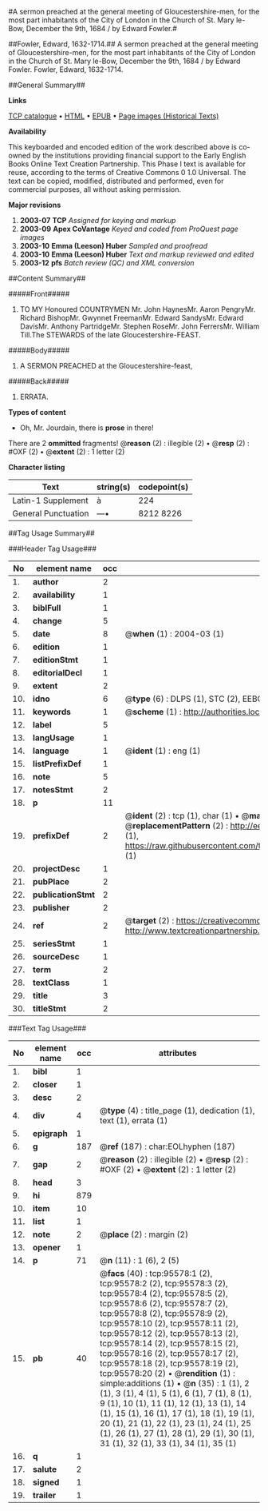 #A sermon preached at the general meeting of Gloucestershire-men, for the most part inhabitants of the City of London in the Church of St. Mary le-Bow, December the 9th, 1684 / by Edward Fowler.#

##Fowler, Edward, 1632-1714.##
A sermon preached at the general meeting of Gloucestershire-men, for the most part inhabitants of the City of London in the Church of St. Mary le-Bow, December the 9th, 1684 / by Edward Fowler.
Fowler, Edward, 1632-1714.

##General Summary##

**Links**

[TCP catalogue](http://www.ota.ox.ac.uk/tcp/)  • 
[HTML](http://tei.it.ox.ac.uk/tcp/Texts-HTML/free/A40/A40091.html)  • 
[EPUB](http://tei.it.ox.ac.uk/tcp/Texts-EPUB/free/A40/A40091.epub) • 
[Page images (Historical Texts)](https://data.historicaltexts.jisc.ac.uk/view?pubId=eebo-12927414e&pageId=eebo-12927414e-95578-1)

**Availability**

This keyboarded and encoded edition of the
	       work described above is co-owned by the institutions
	       providing financial support to the Early English Books
	       Online Text Creation Partnership. This Phase I text is
	       available for reuse, according to the terms of Creative
	       Commons 0 1.0 Universal. The text can be copied,
	       modified, distributed and performed, even for
	       commercial purposes, all without asking permission.

**Major revisions**

1. __2003-07__ __TCP__ *Assigned for keying and markup*
1. __2003-09__ __Apex CoVantage__ *Keyed and coded from ProQuest page images*
1. __2003-10__ __Emma (Leeson) Huber__ *Sampled and proofread*
1. __2003-10__ __Emma (Leeson) Huber__ *Text and markup reviewed and edited*
1. __2003-12__ __pfs__ *Batch review (QC) and XML conversion*

##Content Summary##

#####Front#####

1. TO MY Honoured COUNTRYMEN Mr. John HaynesMr. Aaron PengryMr. Richard BishopMr. Gwynnet FreemanMr. Edward SandysMr. Edward DavisMr. Anthony PartridgeMr. Stephen RoseMr. John FerrersMr. William Till.The STEWARDS of the late Gloucestershire-FEAST.

#####Body#####

1. A SERMON PREACHED at the Gloucestershire-feast,

#####Back#####

1. ERRATA.

**Types of content**

  * Oh, Mr. Jourdain, there is **prose** in there!

There are 2 **ommitted** fragments! 
 @__reason__ (2) : illegible (2)  •  @__resp__ (2) : #OXF (2)  •  @__extent__ (2) : 1 letter (2)

**Character listing**


|Text|string(s)|codepoint(s)|
|---|---|---|
|Latin-1 Supplement|à|224|
|General Punctuation|—•|8212 8226|

##Tag Usage Summary##

###Header Tag Usage###

|No|element name|occ|attributes|
|---|---|---|---|
|1.|__author__|2||
|2.|__availability__|1||
|3.|__biblFull__|1||
|4.|__change__|5||
|5.|__date__|8| @__when__ (1) : 2004-03 (1)|
|6.|__edition__|1||
|7.|__editionStmt__|1||
|8.|__editorialDecl__|1||
|9.|__extent__|2||
|10.|__idno__|6| @__type__ (6) : DLPS (1), STC (2), EEBO-CITATION (1), OCLC (1), VID (1)|
|11.|__keywords__|1| @__scheme__ (1) : http://authorities.loc.gov/ (1)|
|12.|__label__|5||
|13.|__langUsage__|1||
|14.|__language__|1| @__ident__ (1) : eng (1)|
|15.|__listPrefixDef__|1||
|16.|__note__|5||
|17.|__notesStmt__|2||
|18.|__p__|11||
|19.|__prefixDef__|2| @__ident__ (2) : tcp (1), char (1)  •  @__matchPattern__ (2) : ([0-9\-]+):([0-9IVX]+) (1), (.+) (1)  •  @__replacementPattern__ (2) : http://eebo.chadwyck.com/downloadtiff?vid=$1&page=$2 (1), https://raw.githubusercontent.com/textcreationpartnership/Texts/master/tcpchars.xml#$1 (1)|
|20.|__projectDesc__|1||
|21.|__pubPlace__|2||
|22.|__publicationStmt__|2||
|23.|__publisher__|2||
|24.|__ref__|2| @__target__ (2) : https://creativecommons.org/publicdomain/zero/1.0/ (1), http://www.textcreationpartnership.org/docs/. (1)|
|25.|__seriesStmt__|1||
|26.|__sourceDesc__|1||
|27.|__term__|2||
|28.|__textClass__|1||
|29.|__title__|3||
|30.|__titleStmt__|2||


###Text Tag Usage###

|No|element name|occ|attributes|
|---|---|---|---|
|1.|__bibl__|1||
|2.|__closer__|1||
|3.|__desc__|2||
|4.|__div__|4| @__type__ (4) : title_page (1), dedication (1), text (1), errata (1)|
|5.|__epigraph__|1||
|6.|__g__|187| @__ref__ (187) : char:EOLhyphen (187)|
|7.|__gap__|2| @__reason__ (2) : illegible (2)  •  @__resp__ (2) : #OXF (2)  •  @__extent__ (2) : 1 letter (2)|
|8.|__head__|3||
|9.|__hi__|879||
|10.|__item__|10||
|11.|__list__|1||
|12.|__note__|2| @__place__ (2) : margin (2)|
|13.|__opener__|1||
|14.|__p__|71| @__n__ (11) : 1 (6), 2 (5)|
|15.|__pb__|40| @__facs__ (40) : tcp:95578:1 (2), tcp:95578:2 (2), tcp:95578:3 (2), tcp:95578:4 (2), tcp:95578:5 (2), tcp:95578:6 (2), tcp:95578:7 (2), tcp:95578:8 (2), tcp:95578:9 (2), tcp:95578:10 (2), tcp:95578:11 (2), tcp:95578:12 (2), tcp:95578:13 (2), tcp:95578:14 (2), tcp:95578:15 (2), tcp:95578:16 (2), tcp:95578:17 (2), tcp:95578:18 (2), tcp:95578:19 (2), tcp:95578:20 (2)  •  @__rendition__ (1) : simple:additions (1)  •  @__n__ (35) : 1 (1), 2 (1), 3 (1), 4 (1), 5 (1), 6 (1), 7 (1), 8 (1), 9 (1), 10 (1), 11 (1), 12 (1), 13 (1), 14 (1), 15 (1), 16 (1), 17 (1), 18 (1), 19 (1), 20 (1), 21 (1), 22 (1), 23 (1), 24 (1), 25 (1), 26 (1), 27 (1), 28 (1), 29 (1), 30 (1), 31 (1), 32 (1), 33 (1), 34 (1), 35 (1)|
|16.|__q__|1||
|17.|__salute__|2||
|18.|__signed__|1||
|19.|__trailer__|1||
